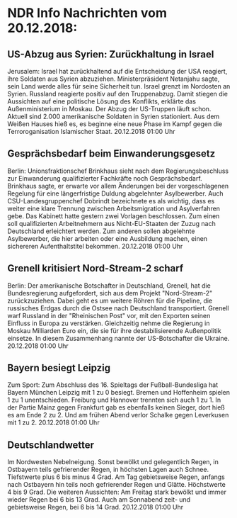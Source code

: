 # NDR Info Nachrichten vom 20.12.2018:


## US-Abzug aus Syrien: Zurückhaltung in Israel
Jerusalem: Israel hat zurückhaltend auf die Entscheidung der USA reagiert, ihre Soldaten aus Syrien abzuziehen. Ministerpräsident Netanjahu sagte, sein Land werde alles für seine Sicherheit tun. Israel grenzt im Nordosten an Syrien. Russland reagierte positiv auf den Truppenabzug. Damit stiegen die Aussichten auf eine politische Lösung des Konflikts, erklärte das Außenministerium in Moskau. Der Abzug der US-Truppen läuft schon. Aktuell sind 2.000 amerikanische Soldaten in Syrien stationiert. Aus dem Weißen Hauses hieß es, es beginne eine neue Phase im Kampf gegen die Terroroganisation Islamischer Staat. 20.12.2018 01:00 Uhr 

## Gesprächsbedarf beim Einwanderungsgesetz
Berlin: Unionsfraktionschef Brinkhaus sieht nach dem Regierungsbeschluss zur Einwanderung qualifizierter Fachkräfte noch Gesprächsbedarf. Brinkhaus sagte, er erwarte vor allem Änderungen bei der vorgeschlagenen Regelung für eine längerfristige Duldung abgelehnter Asylbewerber. Auch CSU-Landesgruppenchef Dobrindt bezeichnete es als wichtig, dass es weiter eine klare Trennung zwischen Arbeitsmigration und Asylverfahren gebe. Das Kabinett hatte gestern zwei Vorlagen beschlossen. Zum einen soll qualifizierten Arbeitnehmern aus Nicht-EU-Staaten der Zuzug nach Deutschland erleichtert werden. Zum anderen sollen abgelehnte Asylbewerber, die hier arbeiten oder eine Ausbildung machen, einen sichereren Aufenthaltstitel bekommen. 20.12.2018 01:00 Uhr 

## Grenell kritisiert Nord-Stream-2 scharf
Berlin: Der amerikanische Botschafter in Deutschland, Grenell, hat die Bundesregierung aufgefordert, sich aus dem Projekt "Nord-Stream-2" zurückzuziehen. Dabei geht es um weitere Röhren für die Pipeline, die russisches Erdgas durch die Ostsee nach Deutschland transportiert. Grenell warf Russland in der "Rheinischen Post" vor, mit den Exporten seinen Einfluss in Europa zu verstärken. Gleichzeitig nehme die Regierung in Moskau Milliarden Euro ein, die sie für ihre destabilisierende Außenpolitik einsetze. In diesem Zusammenhang nannte der US-Botschafter die Ukraine. 20.12.2018 01:00 Uhr 

## Bayern besiegt Leipzig
Zum Sport: Zum Abschluss des 16. Spieltags der Fußball-Bundesliga hat Bayern München Leipzig mit 1 zu 0 besiegt. Bremen und Hoffenheim spielen 1 zu 1 unentschieden. Freiburg und Hannover trennten sich auch 1 zu 1. In der Partie Mainz gegen Frankfurt gab es ebenfalls keinen Sieger, dort hieß es am Ende 2 zu 2. Und am frühen Abend verlor Schalke gegen Leverkusen mit 1 zu 2. 20.12.2018 01:00 Uhr 

## Deutschlandwetter
Im Nordwesten Nebelneigung. Sonst bewölkt und gelegentlich Regen, in Ostbayern teils gefrierender Regen, in höchsten Lagen auch Schnee. Tiefstwerte plus 6 bis minus 4 Grad. Am Tag gebietsweise Regen, anfangs nach Ostbayern hin teils noch gefrierender Regen und Glätte. Höchstwerte 4 bis 9 Grad. Die weiteren Aussichten: Am Freitag stark bewölkt und immer wieder Regen bei 6 bis 13 Grad. Auch am Sonnabend zeit- und gebietsweise Regen, bei 6 bis 14 Grad. 20.12.2018 01:00 Uhr 
